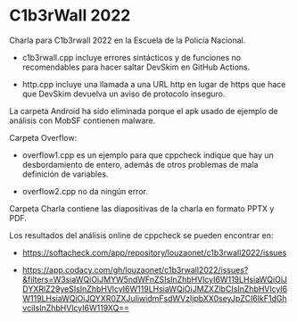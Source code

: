 # C1b3rWall 2022

Charla para C1b3rwall 2022 en la Escuela de la Policía Nacional.

- c1b3rwall.cpp incluye errores sintácticos y de funciones no recomendables para hacer saltar DevSkim en GitHub Actions.

- http.cpp incluye una llamada a una URL http en lugar de https que hace que DevSkim devuelva un aviso de protocolo inseguro.

La carpeta Android ha sido eliminada porque el apk usado de ejemplo de análisis con MobSF contienen malware.

Carpeta Overflow:

- overflow1.cpp es un ejemplo para que cppcheck indique que hay un desbordamiento de entero, además de otros problemas de mala definición de variables.

- overflow2.cpp no da ningún error.

Carpeta Charla contiene las diapositivas de la charla en formato PPTX y PDF.

Los resultados del análisis online de cppcheck se pueden encontrar en:

- https://softacheck.com/app/repository/louzaonet/c1b3rwall2022/issues

- https://app.codacy.com/gh/louzaonet/c1b3rwall2022/issues?&filters=W3siaWQiOiJMYW5ndWFnZSIsInZhbHVlcyI6W119LHsiaWQiOiJDYXRlZ29yeSIsInZhbHVlcyI6W119LHsiaWQiOiJMZXZlbCIsInZhbHVlcyI6W119LHsiaWQiOiJQYXR0ZXJuIiwidmFsdWVzIjpbXX0seyJpZCI6IkF1dGhvciIsInZhbHVlcyI6W119XQ==
